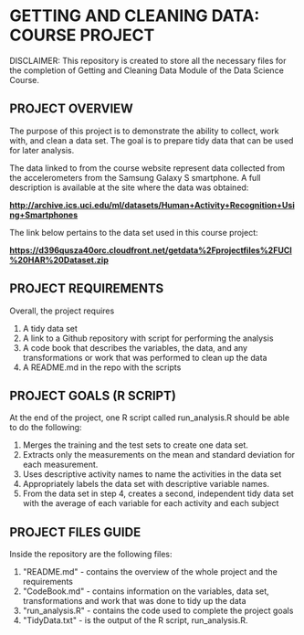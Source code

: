 # GETTING AND CLEANING DATA: COURSE PROJECT

DISCLAIMER: This repository is created to store all the necessary files for the completion of Getting and Cleaning Data Module of the Data Science Course.

## PROJECT OVERVIEW
The purpose of this project is to demonstrate the ability to collect, work with, and clean a data set. The goal is to prepare tidy data that can be used for later analysis. 

The data linked to from the course website represent data collected from the accelerometers from the Samsung Galaxy S smartphone. A full description is available at the site where the data was obtained:

**http://archive.ics.uci.edu/ml/datasets/Human+Activity+Recognition+Using+Smartphones**

The link below pertains to the data set used in this course project:

**https://d396qusza40orc.cloudfront.net/getdata%2Fprojectfiles%2FUCI%20HAR%20Dataset.zip**

## PROJECT REQUIREMENTS
Overall, the project requires
1. A tidy data set
2. A link to a Github repository with script for performing the analysis
3. A code book that describes the variables, the data, and any transformations or work that was performed to clean up the data
4. A README.md in the repo with the scripts

## PROJECT GOALS (R SCRIPT)
At the end of the project, one R script called run_analysis.R should be able to do the following:
1. Merges the training and the test sets to create one data set.
2. Extracts only the measurements on the mean and standard deviation for each measurement.
3. Uses descriptive activity names to name the activities in the data set
4. Appropriately labels the data set with descriptive variable names.
5. From the data set in step 4, creates a second, independent tidy data set with the average of each variable for each activity and each subject

## PROJECT FILES GUIDE
Inside the repository are the following files:
1. "README.md" - contains the overview of the whole project and the requirements
2. "CodeBook.md" -  contains information on the variables, data set, transformations and work that was done to tidy up the data
3. "run_analysis.R" -  contains the code used to complete the project goals
4. "TidyData.txt" - is the output of the R script, run_analysis.R. 
